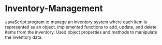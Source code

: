 # Inventory-Management
JavaScript program to manage an inventory system where each item is represented as an object. Implemented functions to add, update, and delete items from the inventory. Used object properties and methods to manipulate the inventory data.
